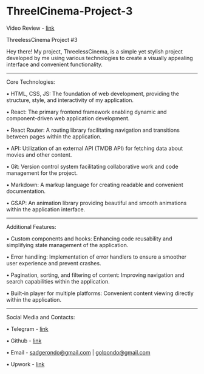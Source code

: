 # ThreelCinema-Project-3
Video Review - [link](https://youtu.be/MeqkIWqZms8)

ThreelessCinema Project #3

Hey there! My project, ThreelessCinema, is a simple yet stylish project developed by me using various technologies to create a visually appealing interface and convenient functionality.

________________________________________________________________________________________________

Core Technologies:

• HTML, CSS, JS: The foundation of web development, providing the structure, style, and interactivity of my application.

• React: The primary frontend framework enabling dynamic and component-driven web application development.

• React Router: A routing library facilitating navigation and transitions between pages within the application.

• API: Utilization of an external API (TMDB API) for fetching data about movies and other content.

• Git: Version control system facilitating collaborative work and code management for the project.

• Markdown: A markup language for creating readable and convenient documentation.

• GSAP: An animation library providing beautiful and smooth animations within the application interface.

________________________________________________________________________________________________

Additional Features:

• Custom components and hooks: Enhancing code reusability and simplifying state management of the application.

• Error handling: Implementation of error handlers to ensure a smoother user experience and prevent crashes.

• Pagination, sorting, and filtering of content: Improving navigation and search capabilities within the application.

• Built-in player for multiple platforms: Convenient content viewing directly within the application.

________________________________________________________________________________________________

Social Media and Contacts:

• Telegram - [link](https://t.me/paymentusd)

• Github - [link](https://github.com/ThreelessUp)

• Email - sadgerondo@gmail.com | golpondo@gmail.com

• Upwork - [link](https://www.upwork.com/freelancers/~014327e1cc270280a6)
